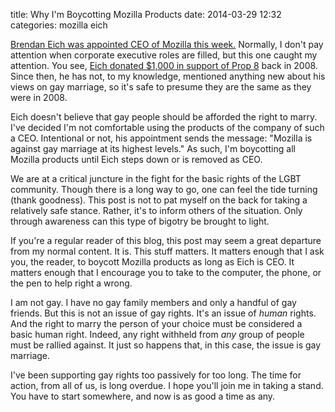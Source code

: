 title: Why I'm Boycotting Mozilla Products
date: 2014-03-29 12:32
categories: mozilla eich

[Brendan Eich was appointed CEO of Mozilla this week.](http://techcrunch.com/2014/03/28/after-supporting-prop-8-brendan-eich-comes-under-fire-from-mozilla-employees-upon-ceo-appointment/) Normally, I don't pay attention when corporate executive 
roles are filled, but this one caught my attention. You see, 
[Eich donated $1,000 in support of Prop 8](http://projects.latimes.com/prop8/donation/8930/) back in 2008. Since then, he has not, to my knowledge, mentioned anything new about his views on gay marriage, so it's safe to presume they are the same as they were in 2008.

Eich doesn't believe that gay people should be afforded the right to marry. 
I've decided I'm not comfortable using the products of the company of such a
CEO. Intentional or not, his appointment sends the message: "Mozilla is against
gay marriage at its highest levels." As such, I'm boycotting all Mozilla
products until Eich steps down or is removed as CEO.

We are at a critical juncture in the fight for the basic rights of the LGBT community.
Though there is a long way to go, one can feel the tide turning (thank
goodness). This post is not to pat myself on the back for taking a relatively
safe stance. Rather, it's to inform others of the situation. Only through
awareness can this type of bigotry be brought to light. 

If you're a regular reader of this blog, this post may seem a great departure
from my normal content. It is. This stuff matters. It matters enough that I ask
you, the reader, to boycott Mozilla products as long as Eich is CEO. It matters
enough that I encourage you to take to the computer, the phone, or the pen to help
right a wrong.

I am not gay. I have no gay family members and only a handful of gay friends.
But this is not an issue of gay rights. It's an issue of *human* rights. And the
right to marry the person of your choice must be considered a basic human right.
Indeed, any right withheld from *any* group of people must be rallied against. It
just so happens that, in this case, the issue is gay marriage.

I've been supporting gay rights too passively for too long. The time for action,
from all of us, is long overdue. I hope you'll join me in taking a stand. You
have to start somewhere, and now is as good a time as any.

